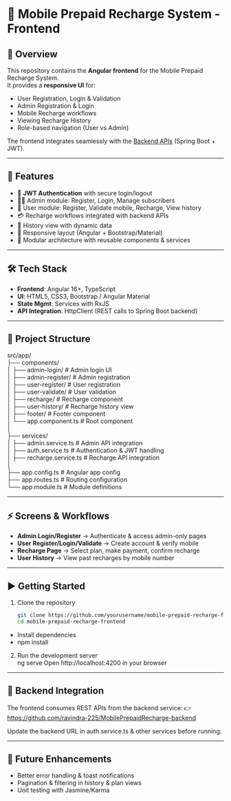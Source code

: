 # 📱 Mobile Prepaid Recharge System - Frontend

## 📌 Overview
This repository contains the **Angular frontend** for the Mobile Prepaid Recharge System.  
It provides a **responsive UI** for:
- User Registration, Login & Validation
- Admin Registration & Login
- Mobile Recharge workflows
- Viewing Recharge History
- Role-based navigation (User vs Admin)

The frontend integrates seamlessly with the [Backend APIs](../mobile-prepaid-recharge-backend) (Spring Boot + JWT).

---

## 🚀 Features
- 🔑 **JWT Authentication** with secure login/logout
- 👨‍💼 Admin module: Register, Login, Manage subscribers
- 👤 User module: Register, Validate mobile, Recharge, View history
- 💳 Recharge workflows integrated with backend APIs
- 📜 History view with dynamic data
- 📱 Responsive layout (Angular + Bootstrap/Material)
- 🧩 Modular architecture with reusable components & services

---

## 🛠️ Tech Stack
- **Frontend**: Angular 16+, TypeScript
- **UI**: HTML5, CSS3, Bootstrap / Angular Material
- **State Mgmt**: Services with RxJS
- **API Integration**: HttpClient (REST calls to Spring Boot backend)

---

## 📂 Project Structure
src/app/  
├── components/  
│ ├── admin-login/ # Admin login UI  
│ ├── admin-register/ # Admin registration  
│ ├── user-register/ # User registration  
│ ├── user-validate/ # User validation  
│ ├── recharge/ # Recharge component  
│ ├── user-history/ # Recharge history view  
│ ├── footer/ # Footer component  
│ └── app.component.ts # Root component  
│  
├── services/  
│ ├── admin.service.ts # Admin API integration  
│ ├── auth.service.ts # Authentication & JWT handling  
│ ├── recharge.service.ts # Recharge API integration  
│  
├── app.config.ts # Angular app config  
├── app.routes.ts # Routing configuration  
└── app.module.ts # Module definitions  

---

## ⚡ Screens & Workflows
- **Admin Login/Register** → Authenticate & access admin-only pages  
- **User Register/Login/Validate** → Create account & verify mobile  
- **Recharge Page** → Select plan, make payment, confirm recharge  
- **User History** → View past recharges by mobile number  

---

## ▶️ Getting Started
1. Clone the repository  
   ```bash
   git clone https://github.com/yourusername/mobile-prepaid-recharge-frontend.git
   cd mobile-prepaid-recharge-frontend  
- Install dependencies  
- npm install  

2. Run the development server  
ng serve
Open http://localhost:4200 in your browser

---

## 🔗 Backend Integration    
The frontend consumes REST APIs from the backend service:
👉 https://github.com/ravindra-225/MobilePrepaidRecharge-backend

Update the backend URL in auth.service.ts & other services before running.  

---  
## 📌 Future Enhancements
- Better error handling & toast notifications
- Pagination & filtering in history & plan views
- Unit testing with Jasmine/Karma  

